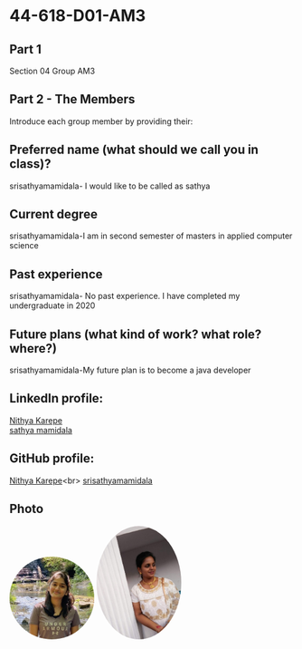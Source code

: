 # 44-618-D01-AM3

## Part 1

Section 04
Group AM3

## Part 2 - The Members
Introduce each group member by providing their:

## Preferred name (what should we call you in class)? 
srisathyamamidala-  I would like to be called as sathya


## Current degree
 srisathyamamidala-I am in second semester of masters in applied computer science 

##  Past experience
srisathyamamidala- No past experience. I have completed my undergraduate in 2020

## Future plans (what kind of work? what role? where?)
srisathyamamidala-My future plan is to become a java developer

## LinkedIn profile:
[Nithya Karepe](https://www.linkedin.com/in/nithyakarepe/)<br>
[sathya mamidala](https://www.linkedin.com/in/sathya-mamidala-363b6a201/)

## GitHub profile:
 [Nithya Karepe](https://github.com/KarepeN)\<br>
 [srisathyamamidala](https://github.com/Maruthi158/44-618-D01-AM3)

## Photo
<img src="Nithya.jpg" alt="drawing" width="150" style="border-radius:50%" /> 
<img src="sathyamamidala.jpg" alt="drawing" width="150" style="border-radius:50%" /> 
